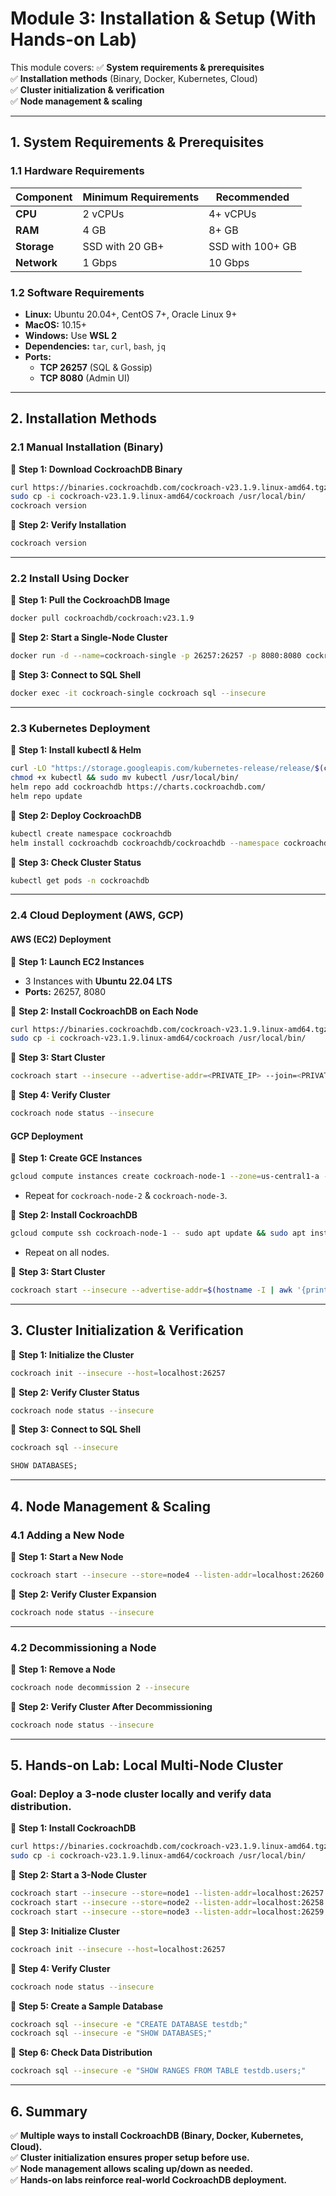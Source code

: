 # **Module 3: Installation & Setup (With Hands-on Lab)**

This module covers:
✅ **System requirements & prerequisites**  
✅ **Installation methods** (Binary, Docker, Kubernetes, Cloud)  
✅ **Cluster initialization & verification**  
✅ **Node management & scaling**  

---

## **1. System Requirements & Prerequisites**
### **1.1 Hardware Requirements**
| Component  | Minimum Requirements  | Recommended  |
|------------|-----------------------|-------------|
| **CPU**    | 2 vCPUs                 | 4+ vCPUs  |
| **RAM**    | 4 GB                     | 8+ GB  |
| **Storage**| SSD with 20 GB+          | SSD with 100+ GB |
| **Network**| 1 Gbps                    | 10 Gbps |

### **1.2 Software Requirements**
- **Linux:** Ubuntu 20.04+, CentOS 7+, Oracle Linux 9+
- **MacOS:** 10.15+  
- **Windows:** Use **WSL 2**  
- **Dependencies:** `tar`, `curl`, `bash`, `jq`  
- **Ports:** 
  - **TCP 26257** (SQL & Gossip)
  - **TCP 8080** (Admin UI)

---

## **2. Installation Methods**
### **2.1 Manual Installation (Binary)**
📌 **Step 1: Download CockroachDB Binary**
```sh
curl https://binaries.cockroachdb.com/cockroach-v23.1.9.linux-amd64.tgz | tar -xz
sudo cp -i cockroach-v23.1.9.linux-amd64/cockroach /usr/local/bin/
cockroach version
```

📌 **Step 2: Verify Installation**
```sh
cockroach version
```

---

### **2.2 Install Using Docker**
📌 **Step 1: Pull the CockroachDB Image**
```sh
docker pull cockroachdb/cockroach:v23.1.9
```

📌 **Step 2: Start a Single-Node Cluster**
```sh
docker run -d --name=cockroach-single -p 26257:26257 -p 8080:8080 cockroachdb/cockroach:v23.1.9 start-single-node --insecure
```

📌 **Step 3: Connect to SQL Shell**
```sh
docker exec -it cockroach-single cockroach sql --insecure
```

---

### **2.3 Kubernetes Deployment**
📌 **Step 1: Install kubectl & Helm**
```sh
curl -LO "https://storage.googleapis.com/kubernetes-release/release/$(curl -s https://storage.googleapis.com/kubernetes-release/release/stable.txt)/bin/linux/amd64/kubectl"
chmod +x kubectl && sudo mv kubectl /usr/local/bin/
helm repo add cockroachdb https://charts.cockroachdb.com/
helm repo update
```

📌 **Step 2: Deploy CockroachDB**
```sh
kubectl create namespace cockroachdb
helm install cockroachdb cockroachdb/cockroachdb --namespace cockroachdb
```

📌 **Step 3: Check Cluster Status**
```sh
kubectl get pods -n cockroachdb
```

---

### **2.4 Cloud Deployment (AWS, GCP)**
#### **AWS (EC2) Deployment**
📌 **Step 1: Launch EC2 Instances**  
- 3 Instances with **Ubuntu 22.04 LTS**
- **Ports:** 26257, 8080

📌 **Step 2: Install CockroachDB on Each Node**
```sh
curl https://binaries.cockroachdb.com/cockroach-v23.1.9.linux-amd64.tgz | tar -xz
sudo cp -i cockroach-v23.1.9.linux-amd64/cockroach /usr/local/bin/
```

📌 **Step 3: Start Cluster**
```sh
cockroach start --insecure --advertise-addr=<PRIVATE_IP> --join=<PRIVATE_IP_1>,<PRIVATE_IP_2>,<PRIVATE_IP_3> --store=node1 --background
```

📌 **Step 4: Verify Cluster**
```sh
cockroach node status --insecure
```

#### **GCP Deployment**
📌 **Step 1: Create GCE Instances**
```sh
gcloud compute instances create cockroach-node-1 --zone=us-central1-a --machine-type=e2-standard-4 --image-family=ubuntu-2204-lts --image-project=ubuntu-os-cloud
```
- Repeat for `cockroach-node-2` & `cockroach-node-3`.

📌 **Step 2: Install CockroachDB**
```sh
gcloud compute ssh cockroach-node-1 -- sudo apt update && sudo apt install -y cockroachdb
```
- Repeat on all nodes.

📌 **Step 3: Start Cluster**
```sh
cockroach start --insecure --advertise-addr=$(hostname -I | awk '{print $1}') --join=$(gcloud compute instances list --format="value(EXTERNAL_IP)") --store=node1 --background
```

---

## **3. Cluster Initialization & Verification**
📌 **Step 1: Initialize the Cluster**
```sh
cockroach init --insecure --host=localhost:26257
```

📌 **Step 2: Verify Cluster Status**
```sh
cockroach node status --insecure
```

📌 **Step 3: Connect to SQL Shell**
```sh
cockroach sql --insecure
```
```sql
SHOW DATABASES;
```

---

## **4. Node Management & Scaling**
### **4.1 Adding a New Node**
📌 **Step 1: Start a New Node**
```sh
cockroach start --insecure --store=node4 --listen-addr=localhost:26260 --join=localhost:26257,localhost:26258,localhost:26259 --background
```

📌 **Step 2: Verify Cluster Expansion**
```sh
cockroach node status --insecure
```

---

### **4.2 Decommissioning a Node**
📌 **Step 1: Remove a Node**
```sh
cockroach node decommission 2 --insecure
```

📌 **Step 2: Verify Cluster After Decommissioning**
```sh
cockroach node status --insecure
```

---

## **5. Hands-on Lab: Local Multi-Node Cluster**
### **Goal:** Deploy a **3-node cluster** locally and verify data distribution.

📌 **Step 1: Install CockroachDB**
```sh
curl https://binaries.cockroachdb.com/cockroach-v23.1.9.linux-amd64.tgz | tar -xz
sudo cp -i cockroach-v23.1.9.linux-amd64/cockroach /usr/local/bin/
```

📌 **Step 2: Start a 3-Node Cluster**
```sh
cockroach start --insecure --store=node1 --listen-addr=localhost:26257 --http-addr=localhost:8080 --join=localhost:26257,localhost:26258,localhost:26259 --background
cockroach start --insecure --store=node2 --listen-addr=localhost:26258 --http-addr=localhost:8081 --join=localhost:26257,localhost:26258,localhost:26259 --background
cockroach start --insecure --store=node3 --listen-addr=localhost:26259 --http-addr=localhost:8082 --join=localhost:26257,localhost:26258,localhost:26259 --background
```

📌 **Step 3: Initialize Cluster**
```sh
cockroach init --insecure --host=localhost:26257
```

📌 **Step 4: Verify Cluster**
```sh
cockroach node status --insecure
```

📌 **Step 5: Create a Sample Database**
```sh
cockroach sql --insecure -e "CREATE DATABASE testdb;"
cockroach sql --insecure -e "SHOW DATABASES;"
```

📌 **Step 6: Check Data Distribution**
```sh
cockroach sql --insecure -e "SHOW RANGES FROM TABLE testdb.users;"
```

---

## **6. Summary**
✅ **Multiple ways to install CockroachDB (Binary, Docker, Kubernetes, Cloud).**  
✅ **Cluster initialization ensures proper setup before use.**  
✅ **Node management allows scaling up/down as needed.**  
✅ **Hands-on labs reinforce real-world CockroachDB deployment.**  

